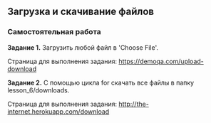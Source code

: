 ## Загрузка и скачивание файлов

### Самостоятельная работа

**Задание 1.** Загрузить любой файл в 'Choose File'.

Страница для выполнения задания: https://demoqa.com/upload-download
 

**Задание 2.** С помощью цикла for скачать все файлы в папку lesson_6/downloads.

Страница для выполнения задания: http://the-internet.herokuapp.com/download

